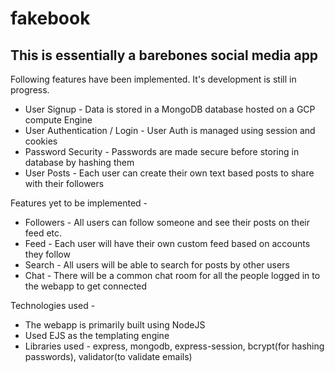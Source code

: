 # fakebook

## This is essentially a barebones social media app

Following features have been implemented. It's development is still in progress.

- User Signup - Data is stored in a MongoDB database hosted on a GCP compute Engine
- User Authentication / Login - User Auth is managed using session and cookies
- Password Security - Passwords are made secure before storing in database by hashing them
- User Posts - Each user can create their own text based posts to share with their followers

Features yet to be implemented -

- Followers - All users can follow someone and see their posts on their feed
  etc.
- Feed - Each user will have their own custom feed based on accounts they follow
- Search - All users will be able to search for posts by other users
- Chat - There will be a common chat room for all the people logged in to the webapp to get connected

Technologies used -

- The webapp is primarily built using NodeJS
- Used EJS as the templating engine
- Libraries used - express, mongodb, express-session, bcrypt(for hashing passwords), validator(to validate emails)
